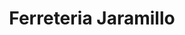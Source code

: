 ---
title: "Ferreteria Jaramillo"
url: /panguipulli/ferreteria-jaramillo/
shop: hágalo usted mismo
---